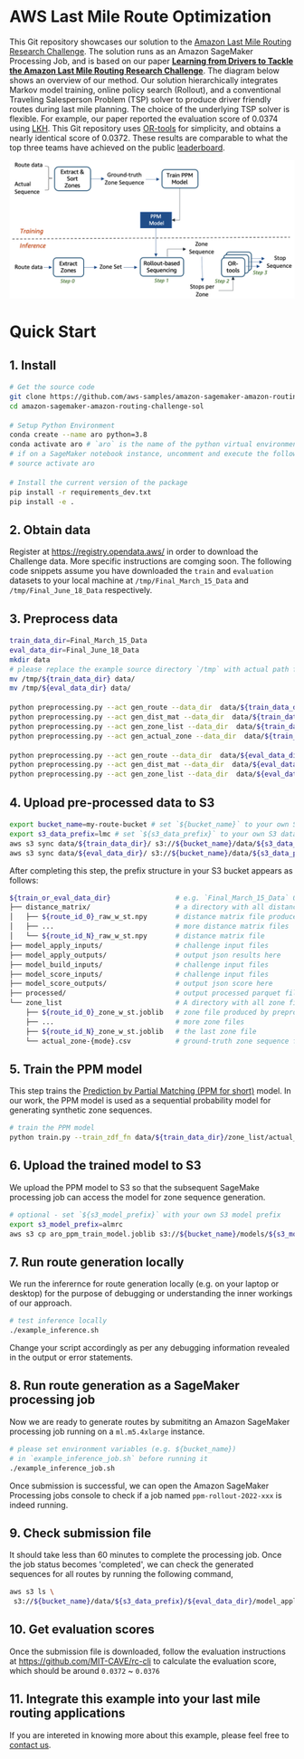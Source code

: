 # AWS Last Mile Route Optimization

This Git repository showcases our solution to the [Amazon Last Mile Routing Research Challenge](https://routingchallenge.mit.edu/). The solution runs as an Amazon SageMaker Processing Job, and is based on our paper **[Learning from Drivers to Tackle the Amazon Last Mile Routing Research Challenge](https://arxiv.org/)**. The diagram below shows an overview of our method. Our solution hierarchically integrates Markov model training, online policy search (Rollout), and a conventional Traveling Salesperson Problem (TSP) solver to produce driver friendly routes during last mile planning. The choice of the underlying TSP solver is flexible. For example, our paper reported the evaluation score of 0.0374 using [LKH](http://akira.ruc.dk/~keld/research/LKH/). This Git repository uses [OR-tools](https://github.com/google/or-tools) for simplicity, and obtains a nearly identical score of 0.0372. These results are comparable to what the top three teams have achieved on the public [leaderboard](https://routingchallenge.mit.edu/last-mile-routing-challenge-team-performance-and-leaderboard/).

<img src="method.png" alt="An overview of our method" width="800"/>

# Quick Start

## 1. Install
```bash
# Get the source code
git clone https://github.com/aws-samples/amazon-sagemaker-amazon-routing-challenge-sol.git
cd amazon-sagemaker-amazon-routing-challenge-sol

# Setup Python Environment
conda create --name aro python=3.8
conda activate aro # `aro` is the name of the python virtual environment, feel free to change it
# if on a SageMaker notebook instance, uncomment and execute the following command instead
# source activate aro

# Install the current version of the package
pip install -r requirements_dev.txt
pip install -e .
```

## 2. Obtain data
Register at https://registry.opendata.aws/ in order to download the Challenge data. More specific instructions are comging soon.
The following code snippets assume you have downloaded the `train` and `evaluation` datasets to your local machine at `/tmp/Final_March_15_Data` and `/tmp/Final_June_18_Data` respectively.

## 3. Preprocess data
```bash
train_data_dir=Final_March_15_Data
eval_data_dir=Final_June_18_Data
mkdir data
# please replace the example source directory `/tmp` with actual path for downloaded datasets
mv /tmp/${train_data_dir} data/
mv /tmp/${eval_data_dir} data/

python preprocessing.py --act gen_route --data_dir  data/${train_data_dir}
python preprocessing.py --act gen_dist_mat --data_dir  data/${train_data_dir}
python preprocessing.py --act gen_zone_list --data_dir  data/${train_data_dir}
python preprocessing.py --act gen_actual_zone --data_dir  data/${train_data_dir}

python preprocessing.py --act gen_route --data_dir  data/${eval_data_dir}
python preprocessing.py --act gen_dist_mat --data_dir  data/${eval_data_dir}
python preprocessing.py --act gen_zone_list --data_dir  data/${eval_data_dir}
```

## 4. Upload pre-processed data to S3
```bash
export bucket_name=my-route-bucket # set `${bucket_name}` to your own S3 bucket name
export s3_data_prefix=lmc # set `${s3_data_prefix}` to your own S3 data prefix
aws s3 sync data/${train_data_dir}/ s3://${bucket_name}/data/${s3_data_prefix}/${train_data_dir}/
aws s3 sync data/${eval_data_dir}/ s3://${bucket_name}/data/${s3_data_prefix}/${eval_data_dir}/
```
After completing this step, the prefix structure in your S3 bucket appears as follows:
``` bash
${train_or_eval_data_dir}                # e.g. `Final_March_15_Data` OR `Final_June_18_Data`
├── distance_matrix/                     # a directory with all distance matrix files
│   ├── ${route_id_0}_raw_w_st.npy       # distance matrix file produced by preprocessing.py 
│   ├── ...                              # more distance matrix files
│   └── ${route_id_N}_raw_w_st.npy       # distance matrix file
├── model_apply_inputs/                  # challenge input files
├── model_apply_outputs/                 # output json results here
├── model_build_inputs/                  # challenge input files
├── model_score_inputs/                  # challenge input files
├── model_score_outputs/                 # output json score here
├── processed/                           # output processed parquet file here
└── zone_list                            # A directory with all zone files
    ├── ${route_id_0}_zone_w_st.joblib   # zone file produced by preprocessing.py            
    ├── ...                              # more zone files
    ├── ${route_id_N}_zone_w_st.joblib   # the last zone file
    └── actual_zone-{mode}.csv           # ground-truth zone sequence file produced by preprocessing.py
```

## 5. Train the PPM model
This step trains the [Prediction by Partial Matching (PPM for short)](https://en.wikipedia.org/wiki/Prediction_by_partial_matching) model. In our work, the PPM model is used as a sequential probability model for generating synthetic zone sequences.
```bash
# train the PPM model
python train.py --train_zdf_fn data/${train_data_dir}/zone_list/actual_zone-train.csv
```

## 6. Upload the trained model to S3
We upload the PPM model to S3 so that the subsequent SageMake processing job can access the model for zone sequence generation.
```bash
# optional - set `${s3_model_prefix}` with your own S3 model prefix
export s3_model_prefix=almrc 
aws s3 cp aro_ppm_train_model.joblib s3://${bucket_name}/models/${s3_model_prefix}/
```

## 7. Run route generation locally
We run the inferernce for route generation locally (e.g. on your laptop or desktop) for the purpose of debugging or understanding the inner workings of our approach.
```bash
# test inference locally
./example_inference.sh
```
Change your script accordingly as per any debugging information revealed in the output or error statements.

## 8. Run route generation as a SageMaker processing job
Now we are ready to generate routes by submititng an Amazon SageMaker processing job running on a `ml.m5.4xlarge` instance.
```bash
# please set environment variables (e.g. ${bucket_name}) 
# in `example_inference_job.sh` before running it
./example_inference_job.sh
```
Once submission is successful, we can open the Amazon SageMaker Processing jobs console to check if a job named `ppm-rollout-2022-xxx` is indeed running.

## 9. Check submission file
It should take less than 60 minutes to complete the processing job. Once the job status becomes 'completed', we can check the generated sequences for all routes by running the following command,
```bash
aws s3 ls \
 s3://${bucket_name}/data/${s3_data_prefix}/${eval_data_dir}/model_apply_outputs/eval-ppm-rollout
```

## 10. Get evaluation scores
Once the submission file is downloaded, follow the evaluation instructions at https://github.com/MIT-CAVE/rc-cli
to calculate the evaluation score, which should be around `0.0372` ~ `0.0376`

## 11. Integrate this example into your last mile routing applications
If you are intereted in knowing more about this example, please feel free to [contact us](https://github.com/chenwuperth).